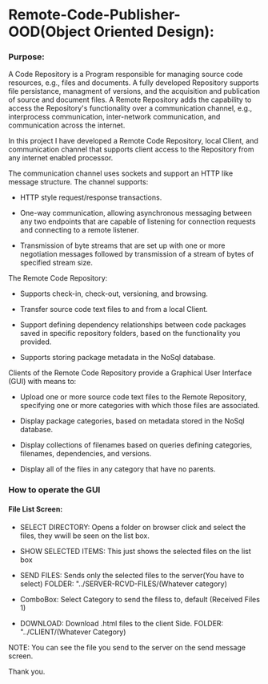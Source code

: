 # Remote-Code-Publisher-OOD(Object Oriented Design):

### Purpose:

A Code Repository is a Program responsible for managing source code resources, e.g., files and documents. A fully developed Repository supports file persistance, managment of versions, and the acquisition and publication of source and document files. A Remote Repository adds the capability to access the Repository's functionality over a communication channel, e.g., interprocess communication, inter-network communication, and communication across the internet.

In this project I have developed a Remote Code Repository, local Client, and communication channel that supports client access to the Repository from any internet enabled processor.

The communication channel uses sockets and support an HTTP like message structure. The channel supports:

* HTTP style request/response transactions.

* One-way communication, allowing asynchronous messaging between any two endpoints that are capable of listening for connection requests and connecting to a remote listener.

* Transmission of byte streams that are set up with one or more negotiation messages followed by transmission of a stream of bytes of specified stream size.

The Remote Code Repository:

* Supports check-in, check-out, versioning, and browsing.

* Transfer source code text files to and from a local Client.

* Support defining dependency relationships between code packages saved in specific repository folders, based on the functionality you provided.

* Supports storing package metadata in the NoSql database.

Clients of the Remote Code Repository provide a Graphical User Interface (GUI) with means to:

* Upload one or more source code text files to the Remote Repository, specifying one or more categories with which those files are associated.

* Display package categories, based on metadata stored in the NoSql database.

* Display collections of filenames based on queries defining categories, filenames, dependencies, and versions.

* Display all of the files in any category that have no parents.


### How to operate the GUI
#### File List Screen:

* SELECT DIRECTORY: Opens a folder on browser click and select the files, they wwill be seen on the list box.

* SHOW SELECTED ITEMS: This just shows the selected files on the list box

* SEND FILES: Sends only the selected files to the server(You have to select)
FOLDER: "../SERVER-RCVD-FILES/(Whatever category)

* ComboBox: Select Category to send the filess to, default (Received Files 1)

* DOWNLOAD: Download .html files to the client Side.
FOLDER: "../CLIENT/(Whatever Category)

NOTE: You can see the file you send to the server on the send message screen.

Thank you.
